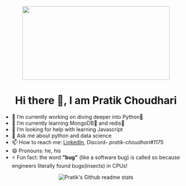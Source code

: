 <h1><p align="center"><img src=https://media.giphy.com/media/26FKVpDa0ZSfLELuM/source.gif width="400" height="200"></p>
</h1>
<h1 align="center">Hi there 👋, I am Pratik Choudhari</h1>

- 🔭 I’m currently working on diving deeper into Python🐍
- 🌱 I’m currently learning MongoDB🥬 and redis💽
- 🤔 I’m looking for help with learning Javascript
- 💬 Ask me about python and data science
- 📫 How to reach me: [LinkedIn](https://www.linkedin.com/in/pratik-choudhari/), Discord- *pratik-choudhari#1175*
- 😄 Pronouns: he, his
- ⚡ Fun fact: the word __"bug"__ (like a software bug) is called so because engineers literally found bugs(insects) in CPUs!

<p align="center"><img src="https://github-readme-stats.vercel.app/api?username=pratik-choudhari" alt="Pratik's Github readme stats"></p>
<!--- 👯 I’m looking to collaborate on --->
